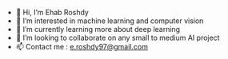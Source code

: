 - 👋 Hi, I’m Ehab Roshdy
- 👀 I’m interested in machine learning and computer vision
- 🌱 I’m currently learning more about deep learning
- 💞️ I’m looking to collaborate on any small to medium AI project
- 📫 Contact me : e.roshdy97@gmail.com

<!---
ehab11808/ehab11808 is a ✨ special ✨ repository because its `README.md` (this file) appears on your GitHub profile.
You can click the Preview link to take a look at your changes.
--->
